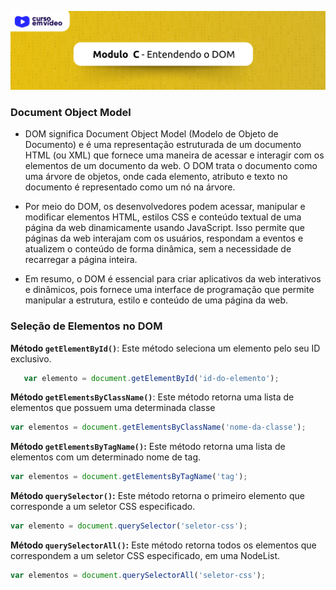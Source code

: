 <p align="center">
<img src="../images/Header-modulo-C.png">
</p>

### Document Object Model
- DOM significa Document Object Model (Modelo de Objeto de Documento) e é uma representação estruturada de um documento HTML (ou XML) que fornece uma maneira de acessar e interagir com os elementos de um documento da web. O DOM trata o documento como uma árvore de objetos, onde cada elemento, atributo e texto no documento é representado como um nó na árvore.

- Por meio do DOM, os desenvolvedores podem acessar, manipular e modificar elementos HTML, estilos CSS e conteúdo textual de uma página da web dinamicamente usando JavaScript. Isso permite que páginas da web interajam com os usuários, respondam a eventos e atualizem o conteúdo de forma dinâmica, sem a necessidade de recarregar a página inteira.

- Em resumo, o DOM é essencial para criar aplicativos da web interativos e dinâmicos, pois fornece uma interface de programação que permite manipular a estrutura, estilo e conteúdo de uma página da web.

### Seleção de Elementos no DOM

**Método `getElementById()`**: Este método seleciona um elemento pelo seu ID exclusivo.
```javascript
   var elemento = document.getElementById('id-do-elemento');
```

**Método `getElementsByClassName()`**: Este método retorna uma lista de elementos que possuem uma determinada classe

 ```javascript
var elementos = document.getElementsByClassName('nome-da-classe');
```

**Método ``getElementsByTagName()``:** Este método retorna uma lista de elementos com um determinado nome de tag.
```javascript
var elementos = document.getElementsByTagName('tag');

```

**Método ``querySelector()``:** Este método retorna o primeiro elemento que corresponde a um seletor CSS especificado.


```javascript
var elemento = document.querySelector('seletor-css');
```

**Método ``querySelectorAll()``:** Este método retorna todos os elementos que correspondem a um seletor CSS especificado, em uma NodeList.

```javascript
var elementos = document.querySelectorAll('seletor-css');
```